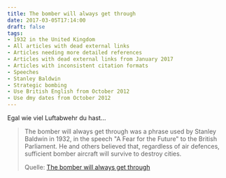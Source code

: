 ```yaml
---
title: The bomber will always get through
date: 2017-03-05T17:14:00
draft: false
tags:
- 1932 in the United Kingdom
- All articles with dead external links
- Articles needing more detailed references
- Articles with dead external links from January 2017
- Articles with inconsistent citation formats
- Speeches
- Stanley Baldwin
- Strategic bombing
- Use British English from October 2012
- Use dmy dates from October 2012
---
```


Egal wie viel Luftabwehr du hast...

> The bomber will always get through was a phrase used by Stanley Baldwin in
> 1932, in the speech "A Fear for the Future" to the British Parliament. He and
> others believed that, regardless of air defences, sufficient bomber aircraft
> will survive to destroy cities.
>
> Quelle: [The bomber will always get through](https://en.wikipedia.org/wiki/The_bomber_will_always_get_through)


